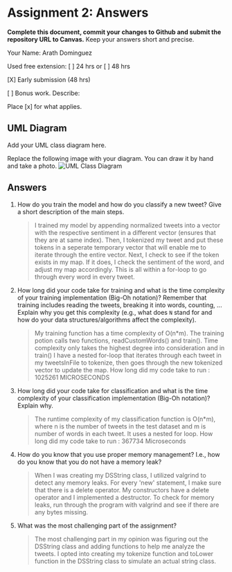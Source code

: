 # Assignment 2: Answers

**Complete this document, commit your changes to Github and submit the repository URL to Canvas.** Keep your answers short and precise.

Your Name: Arath Dominguez

Used free extension: [ ] 24 hrs or [ ] 48 hrs

[X] Early submission (48 hrs)

[ ] Bonus work. Describe:

Place [x] for what applies.


## UML Diagram

Add your UML class diagram here.

Replace the following image with your diagram. You can draw it by hand and take a photo.
![UML Class Diagram](UML_class.png)

## Answers

1. How do you train the model and how do you classify a new tweet? Give a short description of the main steps.

    > I trained my model by appending normalized tweets into a vector with the respective sentiment in a different vector (ensures that they are at same index). Then, I tokenized my tweet and put these tokens in a seperate temporary vector that will enable me to iterate through the entire vector. Next, I check to see if the token exists in my map. If it does, I check the sentiment of the word, and adjust my map accordingly. This is all within a for-loop to go through every word in every tweet. 

2. How long did your code take for training and what is the time complexity of your training implementation (Big-Oh notation)? Remember that training includes reading the tweets, breaking it into words, counting, ... Explain why you get this complexity (e.g., what does `N` stand for and how do your data structures/algorithms affect the complexity).

   > My training function has a time complexity of O(n*m). The training potion calls two functions, readCustomWords() and train(). Time complexity only takes the highest degree into consideration and in train() I have a nested for-loop that iterates through each tweet in my tweetsInFile to tokenize, then goes through the new tokenized vector to update the map.
   > How long did my code take to run : 1025261 MICROSECONDS

3. How long did your code take for classification and what is the time complexity of your classification implementation (Big-Oh notation)? Explain why.

   > The runtime complexity of my classification function is O(n*m), where n is the number of tweets in the test dataset and m is number of words in each tweet. It uses a nested for loop.
   > How long did my code take to run : 367734 Microseconds


4. How do you know that you use proper memory management? I.e., how do you know that you do not have
   a memory leak?

   > When I was creating my DSString class, I utilized valgrind to detect any memory leaks. For every 'new' statement, I make sure that there is a delete operator. My constructors have a delete operator and I implemented a destructor. To check for memory leaks, run through the program with valgrind and see if there are any bytes missing.

5. What was the most challenging part of the assignment?

   > The most challenging part in my opinion was figuring out the DSString class and adding functions to help me analyze the tweets. I opted into creating my tokenize function and toLower function in the DSString class to simulate an actual string class. 